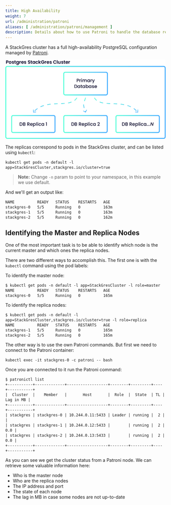 ```yaml
---
title: High Availability
weight: 7
url: /administration/patroni
aliases: [ /administration/patroni/management ]
description: Details about how to use Patroni to handle the database replicas and primary nodes.
---
```


A StackGres cluster has a full high-availability PostgreSQL configuration managed by [Patroni](https://github.com/zalando/patroni).

![Patroni Management](patroni-management.png "Patroni Management")

The replicas correspond to pods in the StackGres cluster, and can be listed using `kubectl`:

```
kubectl get pods -n default -l app=StackGresCluster,stackgres.io/cluster=true
````

> **Note:** Change `-n` param to point to your namespace, in this example we use default.

And we'll get an output like:

```
NAME          READY   STATUS    RESTARTS   AGE
stackgres-0   5/5     Running   0          163m
stackgres-1   5/5     Running   0          163m
stackgres-2   5/5     Running   0          162m
```

## Identifying the Master and Replica Nodes

One of the most important task is to be able to identify which node is the current master and which ones the replica nodes.

There are two different ways to accomplish this. The first one is with the `kubectl` command using the pod labels:

To identify the master node:

```
$ kubectl get pods -n default -l app=StackGresCluster -l role=master
NAME          READY   STATUS    RESTARTS   AGE
stackgres-0   5/5     Running   0          165m
```

To identify the replica nodes:

```
$ kubectl get pods -n default -l app=StackGresCluster,stackgres.io/cluster=true -l role=replica
NAME          READY   STATUS    RESTARTS   AGE
stackgres-1   5/5     Running   0          165m
stackgres-2   5/5     Running   0          165m
```

The other way is to use the own Patroni commands. But first we need to connect to the Patroni container:

```
kubectl exec -it stackgres-0 -c patroni -- bash
```

Once you are connected to it run the Patroni command:

```
$ patronictl list
+-----------+-------------+------------------+--------+---------+----+-----------+
|  Cluster  |    Member   |       Host       |  Role  |  State  | TL | Lag in MB |
+-----------+-------------+------------------+--------+---------+----+-----------+
| stackgres | stackgres-0 | 10.244.0.11:5433 | Leader | running |  2 |           |
| stackgres | stackgres-1 | 10.244.0.12:5433 |        | running |  2 |       0.0 |
| stackgres | stackgres-2 | 10.244.0.13:5433 |        | running |  2 |       0.0 |
+-----------+-------------+------------------+--------+---------+----+-----------+
```

As you can see we get the cluster status from a Patroni node.
We can retrieve some valuable information here:

- Who is the master node
- Who are the replica nodes
- The IP address and port
- The state of each node
- The lag in MB in case some nodes are not up-to-date